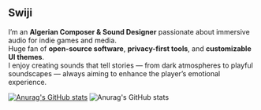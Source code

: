 ## Swiji

I’m an **Algerian Composer & Sound Designer** passionate about immersive audio for indie games and media.  
Huge fan of **open-source software**, **privacy-first tools**, and **customizable UI themes**.  
I enjoy creating sounds that tell stories — from dark atmospheres to playful soundscapes — always aiming to enhance the player’s emotional experience.

[![Anurag's GitHub stats](https://github-readme-stats.vercel.app/api?username=swijii)](https://github.com/swijii/github-readme-stats)
![Anurag's GitHub stats](https://github-readme-stats.vercel.app/api?username=swijii&show_icons=true&theme=radical)
<!--
**Swijii/swijii** is a ✨ _special_ ✨ repository because its `README.md` (this file) appears on your GitHub profile.

Here are some ideas to get you started:

- 🔭 I’m currently working on ...
- 🌱 I’m currently learning ...
- 👯 I’m looking to collaborate on ...
- 🤔 I’m looking for help with ...
- 💬 Ask me about ...
- 📫 How to reach me: ...
- 😄 Pronouns: ...
- ⚡ Fun fact: ...
-->
